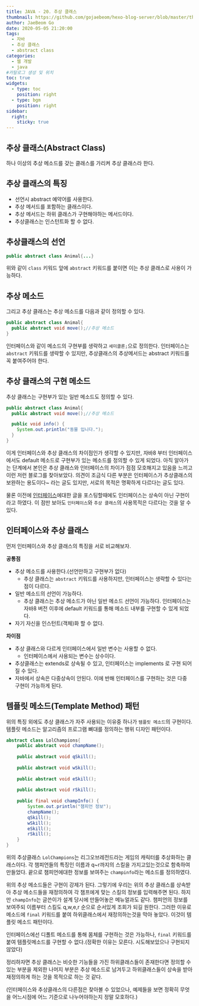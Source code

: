 ```yaml
---
title: JAVA - 20. 추상 클래스
thumbnail: https://github.com/gojaebeom/hexo-blog-server/blob/master/themes/icarus/source/images/%EC%9E%90%EB%B0%94/thumbnail.png?raw=true
author: JaeBeom Go
date: 2020-05-05 21:20:00
tags:
  - 자바
  - 추상 클래스
  - abstract class
categories:
  - 웹 개발
  - java
#카탈로그 생성 및 위치
toc: true
widgets:
  - type: toc
    position: right
  - type: bgm
    position: right
sidebar:
  right:
    sticky: true
---
```


## 추상 클래스(Abstract Class)
하나 이상의 추상 메소드를 갖는 클래스를 가리켜 추상 클래스라 한다.<!-- more -->

## 추상 클래스의 특징
- 선언시 abstract 예약어를 사용한다.
- 추상 메서드를 포함하는 클래스이다.
- 추상 메서드는 하위 클래스가 구현해야하는 메서드이다.
- 추상클래스는 인스턴트화 할 수 없다.

## 추상클래스의 선언
```java
public abstract class Animal{...}
```
위와 같이 `class` 키워드 앞에 `abstract` 키워드를 붙이면 이는 추상 클래스로 사용이 가능하다. 

## 추상 메소드
그리고 추상 클래스는 추상 메소드를 다음과 같이 정의할 수 있다.
```java
public abstract class Animal{
  public abstract void move();//추상 메소드
}
```
인터페이스와 같이 메소드의 구현부를 생략하고 `세미클론;`으로 정의한다. 인터페이스는 `abstract` 키워드를 생략할 수 있지만, 추상클래스의 추상메서드는 abstract 키워드를 꼭 붙여주어야 한다. 

## 추상 클래스의 구현 메소드
추상 클래스는 구현부가 있는 일반 메소드도 정의할 수 있다.
```java
public abstract class Animal{
  public abstract void move();//추상 메소드

  public void info() {
    System.out.println("동물 입니다.");
  }
}
```
이게 인터페이스와 추상 클래스의 차이점인가 생각할 수 있지만, 자바8 부터 인터페이스에서도 default 메소드로 구현부가 있는 메소드를 정의할 수 있게 되었다. 아직 알아가는 단계에서 본인은 추상 클래스와 인터페이스의 차이가 점점 모호해지고 있음을 느끼고 이런 저런 블로그를 찾아보았다. 의견이 조금식 다른 부분은 인터페이스가 추상클래스의 보완하는 용도이다~ 라는 글도 있지만, 서로의 목적은 명확하게 다르다는 글도 있다.

물론 이전에 [인터페이스](http://localhost:4000/2020/05/04/java/JAVA-19-%EC%9D%B8%ED%84%B0%ED%8E%98%EC%9D%B4%EC%8A%A4/#%EC%9D%B8%ED%84%B0%ED%8E%98%EC%9D%B4%EC%8A%A4%EB%9E%80)에대한 글을 포스팅할때에도 인터페이스는 상속이 아닌 구현이라고 하였다. 이 점만 보아도 `인터페이스`와 `추상 클래스`의 사용목적은 다르다는 것을 알 수 있다. 

## 인터페이스와 추상 클래스
먼저 인터페이스와 추상 클래스의 특징을 서로 비교해보자.

**공통점**
- 추상 메소드를 사용한다.(선언만하고 구현부가 없다)
  - 추상 클래스는 `abstract` 키워드를 사용하지만, 인터페이스는 생략할 수 있다는 점이 다르다.
- 일반 메소드의 선언이 가능하다.
  - 추상 클래스는 추상 메소드가 아닌 일반 메소드 선언이 가능하다. 인터페이스는 자바8 버전 이후에 default 키워드를 통해 메소드 내부를 구현할 수 있게 되었다.
- 자기 자신을 인스턴트(객체)화 할 수 없다.

**차이점**
- 추상 클래스와 다르게 인터페이스에서 일반 변수는 사용할 수 없다.
  - 인터페이스에서 사용되는 변수는 상수이다.
- 추상클래스는 extends로 상속될 수 있고, 인터페이스는 implements 로 구현 되어질 수 있다.
- 자바에서 상속은 다중상속이 안된다. 이에 반해 인터페이스를 구현하는 것은 다중 구현이 가능하게 된다.

## 템플릿 메소드(Template Method) 패턴
위의 특징 외에도 추상 클래스가 자주 사용되는 이유중 하나가 `템플릿 메소드`의 구현이다. 템플릿 메소드는 알고리즘의 프로그램 뼈대를 정의하는 행위 디자인 패턴이다.

```java
abstract class LolChampions{
	public abstract void champName();
	
	public abstract void qSkill();
	
	public abstract void wSkill();
	
	public abstract void eSkill();
	
	public abstract void rSkill();
	
	public final void champInfo() {
		System.out.println("챔피언 정보");
		champName();
		qSkill();
		wSkill();
		eSkill();
		rSkill();
	}
}
```
위의 추상클래스 `LolChampions`는 리그오브레전드라는 게임의 캐릭터를 추상화하는 클래스이다. 각 챔피언들의 특징인 이름과 q~r까지의 스킬을 가지고있는것으로 함축하여 만들었다. 끝으로 챔피언에대한 정보를 보여주는 `champinfo`라는 메소드를 정의하였다. 

위의 추상 메소드들은 구현이 강제가 된다. 그렇기에 우리는 위의 추상 클래스를 상속받아 추상 메소드들을 재정의하여 각 챔프에게 맞는 스킬의 정보를 입력해주면 된다. 하지만 `champInfo`는 글쓴이가 설계 당시에 만들어놓은 메뉴얼과도 같다. 챔피언의 정보를 보여주되 이름부터 스킬도 q,w,e,r 순으로 순서있게 조회가 되길 원한다. 그러한 이유로 메소드에  `final` 키워드를 붙여 하위클래스에서 재정의하는것을 막아 놓았다. 이것이 템플릿 메소드 패턴이다. 

인터페이스에선 디폴트 메소드를 통해 몸체를 구현하는 것은 가능하나, `final` 키워드를 붙여 템플릿메소드를 구현할 수 없다.(정확한 이유는 모른다. 시도해보았으나 구현되지 않았다)

정리하자면 추상 클래스는 비슷한 기능들을 가진 하위클래스들이 존재한다면 정의할 수 있는 부분을 제외한 나머지 부분은 추상 메소드로 남겨두고 하위클래스들이 상속을 받아 재정의하게 하는 것을 목적으로 하는 것 같다.

(인터페이스와 추상클래스의 다른점은 찾아볼 수 있었으나, 예제들을 보면 정확히 무엇을 어느시점에 어느 기준으로 나누어야하는지 정말 모호하다.)